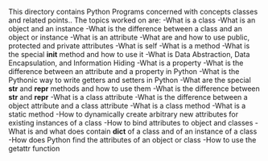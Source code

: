 This directory contains Python Programs 
concerned with concepts classes and related points..
The topics worked on are:
-What is a class
-What is an object and an instance
-What is the difference between a class and an object or instance
-What is an attribute
-What are and how to use public, protected and private attributes
-What is self
-What is a method
-What is the special __init__ method and how to use it
-What is Data Abstraction, Data Encapsulation, and Information Hiding
-What is a property
-What is the difference between an attribute and a property in Python
-What is the Pythonic way to write getters and setters in Python
-What are the special __str__ and __repr__ methods and how to use them
-What is the difference between __str__ and __repr__
-What is a class attribute
-What is the difference between a object attribute and a class attribute
-What is a class method
-What is a static method
-How to dynamically create arbitrary new attributes for existing instances of a class
-How to bind attributes to object and classes
-What is and what does contain __dict__ of a class and of an instance of a class
-How does Python find the attributes of an object or class
-How to use the getattr function

